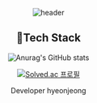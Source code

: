 
<div align=center>
  
![header](https://capsule-render.vercel.app/api?type=Rounded&color=dbdcff&height=250&section=header&text=Hyeonjeongs%20Profile&fontSize=60&fontColor=FFFFFF)

## 📌Tech Stack
  
![Anurag's GitHub stats](https://github-readme-stats.vercel.app/api?username=hyeonjeongs&show_icons=true&theme=radical)

[![Solved.ac
프로필](http://mazassumnida.wtf/api/v2/generate_badge?boj=py0429)](https://solved.ac/py0429)

Developer hyeonjeong
  
</div>
